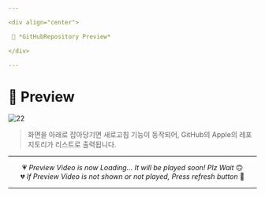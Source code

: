 ```yaml
---

<div align="center">

 💛 *GitHubRepository Preview*

</div>

---
```


# 📱 Preview
![22](https://user-images.githubusercontent.com/68846212/186834187-9994bb2d-a897-466d-8209-96639b631009.gif)
> 화면을 아래로 잡아당기면 새로고침 기능이 동작되어, GitHub의 Apple의 레포지토리가 리스트로 출력됩니다.  

---

<div align="center">

💗 *Preview Video is now Loading... It will be played soon! Plz Wait* 🙃  
💔 *If Preview Video is not shown or not played, Press refresh button* 🫥

</div>

---